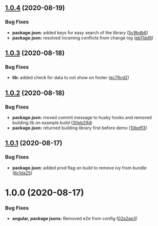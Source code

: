## [1.0.4](https://github.com/brianpooe/ngx-mat-table/compare/v1.0.3...v1.0.4) (2020-08-19)


### Bug Fixes

* **package.json:** added keys for easy search of the library ([5c9bdb6](https://github.com/brianpooe/ngx-mat-table/commit/5c9bdb691f5e63f2fd3a538631cce6f188667ce4))
* **package.json:** resolved incoming conflicts from change log ([eb11dd9](https://github.com/brianpooe/ngx-mat-table/commit/eb11dd901e56b218feaecd9fa52f389b0169c041))

## [1.0.3](https://github.com/brianpooe/ngx-mat-table/compare/v1.0.2...v1.0.3) (2020-08-18)


### Bug Fixes

* **lib:** added check for data to not show on footer ([ec79cd2](https://github.com/brianpooe/ngx-mat-table/commit/ec79cd2ae14bbb0903c5e79ec1a852f90df4fffe))

## [1.0.2](https://github.com/brianpooe/ngx-mat-table/compare/v1.0.1...v1.0.2) (2020-08-18)


### Bug Fixes

* **package.json:** moved commit message to husky hooks and removed building lib on example build ([30eb29d](https://github.com/brianpooe/ngx-mat-table/commit/30eb29d75837e826ab8526e4a3e188a843d71589))
* **package.json:** returned building library first before demo ([10beff3](https://github.com/brianpooe/ngx-mat-table/commit/10beff338a25def8f1f8dd35f2b8cc1795d7f8e0))

## [1.0.1](https://github.com/brianpooe/ngx-mat-table/compare/v1.0.0...v1.0.1) (2020-08-17)


### Bug Fixes

* **package.json:** added prod flag on build to remove ivy from bundle ([6c1da25](https://github.com/brianpooe/ngx-mat-table/commit/6c1da25b08a100766827f1705eecfd14b3c24616))

# 1.0.0 (2020-08-17)


### Bug Fixes

* **angular, package jsons:** Removed e2e from config ([02a2ae3](https://github.com/brianpooe/ngx-mat-table/commit/02a2ae3f60faaa6a190f5fc41b84ded2b8cdd2f3))
